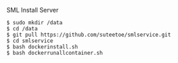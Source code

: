 
SML Install Server

```
$ sudo mkdir /data
$ cd /data
$ git pull https://github.com/suteetoe/smlservice.git
$ cd smlservice
$ bash dockerinstall.sh
$ bash dockerrunallcontainer.sh

```

